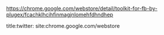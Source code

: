 https://chrome.google.com/webstore/detail/toolkit-for-fb-by-plugex/fcachklhcihfinmagjnlomehfdhndhep

title:twitter: site:chrome.google.com/webstore